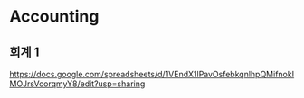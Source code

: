 # Accounting

## 회계 1

https://docs.google.com/spreadsheets/d/1VEndX1lPavOsfebkqnlhpQMifnokIMOJrsVcorqmyY8/edit?usp=sharing
